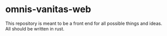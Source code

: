 # omnis-vanitas-web

This repository is meant to be a front end for all possible things and ideas. All should be written in rust.
